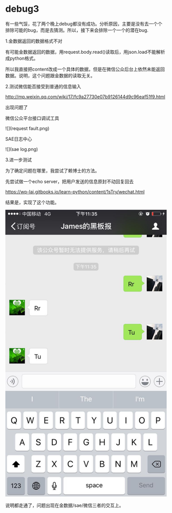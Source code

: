 # debug3

有一些气馁，花了两个晚上debug都没有成功。分析原因，主要是没有去一个个排除可能的bug，而是去猜测。所以，接下来会排除一个一个的潜在bug.

1.金数据返回的数据格式不对

有可能金数据返回的数据，用request.body.read()读取后，用json.load不能解析成python格式。

所以我直接把content改成一个具体的数据，但是在微信公众后台上依然未能返回数据。说明，这个问题跟金数据的读取无关。

2.测试微信能否接受到普通的信息输入

http://mp.weixin.qq.com/wiki/17/fc9a27730e07b9126144d9c96eaf51f9.html

出现问题了

微信公众平台接口调试工具

![](request fault.png)

SAE日志中心

![](sae log.png)

3.进一步测试

为了确定问题在哪里，我尝试了赖博士的方法。

先尝试做一个echo server，把用户发送的信息原封不动回复回去

https://wp-lai.gitbooks.io/learn-python/content/1sTry/wechat.html

结果是，实现了这个功能。

![](echo.jpg)

说明都走通了，问题出现在金数据/sae/微信三者的交互上。


